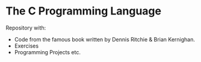 # The C Programming Language
Repository with:

- Code from the famous book written by Dennis Ritchie & Brian Kernighan.
- Exercises
- Programming Projects etc.
